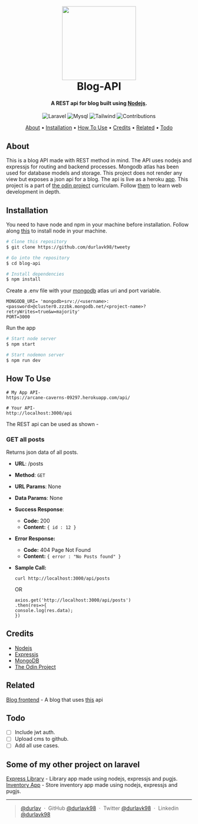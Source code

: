 
<h1 align="center">
  <a href="https://nodejs.org/"><img src="https://nodejs.org/static/images/logo.svg" width="200"></a>
  <br>
  Blog-API
  <br>
</h1>

<h4 align="center">A REST api for blog built using <a href="https://nodejs.org/" target="_blank">Nodejs</a>.</h4>

<p align="center">
<img src="https://img.shields.io/badge/nodejs-v15.3.0-rgb(0, 153, 0)" alt="Laravel">
<img src="https://img.shields.io/badge/mongodb-v4.4-rgb(0,103, 0).svg" alt="Mysql">
<img src="https://img.shields.io/badge/expressjs-v4.17.1-rgb(0, 0, 255).svg" alt="Tailwind">
<img src="https://img.shields.io/badge/contributions-welcome-orange.svg" alt="Contributions">

</p>


<p align="center">
  <a href="#about">About</a> •
  <a href="#Installation">Installation</a> •
  <a href="#how-to-use">How To Use</a> •
  <a href="#credits">Credits</a> •
  <a href="#related">Related</a> •
  <a href="#todo">Todo</a>
</p>


## About
This is a blog API made with REST method in mind. The API uses nodejs and expressjs for routing and backend processes. Mongodb atlas has been used for database models and storage.
This project does not render any view but exposes a json api for a blog. 
The api is live as a heroku [app](https://arcane-caverns-09297.herokuapp.com/).
This project is a part of [the odin project](https://www.theodinproject.com/courses/nodejs/lessons/blog-api) curriculam. Follow [them](https://www.theodinproject.com/) to learn web development in depth. 

## Installation

You need to have node and npm in your machine before installation. Follow along [this](https://github.com/nvm-sh/nvm#install-script) to install node in your machine.
```bash
# Clone this repository
$ git clone https://github.com/durlavk98/tweety

# Go into the repository
$ cd blog-api

# Install dependencies
$ npm install
```
Create a .env file with your [mongodb](https://www.mongodb.com/) atlas uri and port variable. 
```
MONGODB_URI= 'mongodb+srv://<username>:<password>@cluster0.zzzbk.mongodb.net/<project-name>?retryWrites=true&w=majority'
PORT=3000
```
Run the app
```bash
# Start node server
$ npm start

# Start nodemon server
$ npm run dev
```

## How To Use
```
# My App API-
https://arcane-caverns-09297.herokuapp.com/api/

# Your API-
http://localhost:3000/api
```
The REST api can be used as shown - 

### GET all posts
 Returns json data of all posts.
 - **URL**:
 /posts
 - **Method**:
 `GET`
 - **URL Params**:
  None
 - **Data Params**:
 None
 - **Success Response**:
    -  **Code:**  200  
    -  **Content:**  `{ id : 12 }`
-   **Error Response:**
    
    -   **Code:**  404 Page Not Found 
    -   **Content:**  `{ error : "No Posts found" }`
-   **Sample Call:**
	```
	curl http://localhost:3000/api/posts
	```
	OR
	```
	axios.get('http://localhost:3000/api/posts')
	.then(res=>{
	console.log(res.data);
	})
	```



## Credits

- [Nodejs](http://nodejs.org/)
- [Expressjs](https://expressjs.com/)
- [MongoDB](https://www.mongodb.com/)
- [The Odin Project](https://www.theodinproject.com/)

## Related

[Blog frontend](https://github.com/durlavk98/portfolio) - A blog that uses [this](https://github.com/durlavk98/blog-api) api


## Todo
- [ ] Include jwt auth.
- [ ] Upload cms to github.
- [ ] Add all use cases.

## Some of my other project on laravel

[Express Library](https://github.com/durlavk98/express-locallibrary-tutorial) - Library app made using nodejs, expressjs and pugjs.
[Inventory App](https://github.com/durlavk98/inventory-application) - Store inventory app made using nodejs, expressjs and pugjs.


---

> [@durlav](https://durlavk98.github.io/portfolio/) &nbsp;&middot;&nbsp;
> GitHub [@durlavk98](https://github.com/durlavk98) &nbsp;&middot;&nbsp;
> Twitter [@durlavk98](https://twitter.com/durlavk98) &nbsp;&middot;&nbsp;
> Linkedin [@durlavk98](https://linkedin.com/in/durlavk98)

